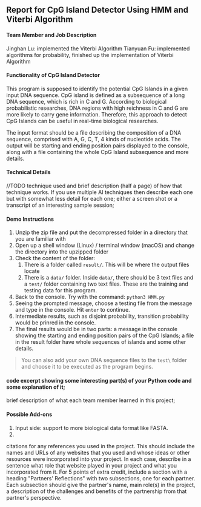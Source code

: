 ## Report for CpG Island Detector Using HMM and Viterbi Algorithm

#### Team Member and Job Description
Jinghan Lu: implemented the Viterbi Algorithm
Tianyuan Fu: implemented algorithms for probability, finished up the implementation of Viterbi Algorithm

#### Functionality of CpG Island Detector
This program is supposed to identify the potential CpG Islands in a given input DNA sequence. CpG island is defined as a subsequence of a long DNA sequence, which is rich in C and G. According to biological probabilistic researches, DNA regions with high reichness in C and G are more likely to carry gene information. Therefore, this approach to detect CpG Islands can be useful in real-time biological researches.

The input format should be a file describing the composition of a DNA sequence, comprised with A, G, C, T, 4 kinds of nucleotide acids.
The output will be starting and ending position pairs displayed to the console, along with a file containing the whole CpG Island subsequence and more details.

#### Technical Details
//TODO 
technique used and brief description (half a page) of how that technique works. If you use multiple AI techniques then describe each one but with somewhat less detail for each one;
either a screen shot or a transcript of an interesting sample session;


#### Demo Instructions
1. Unzip the zip file and put the decompressed folder in a directory that you are familiar with
1. Open up a shell window (Linux) / terminal window (macOS) and change the directory into the upzipped folder
1. Check the content of the folder: 
    1. There is a folder called `result/`. This will be where the output files locate
    1. There is a `data/` folder. Inside `data/`, there should be 3 text files and a `test/` folder containing two text files. These are the training and testing data for this program.
1. Back to the console. Try with the command:
`python3 HMM.py`
1. Seeing the prompted message, choose a testing file from the message and type in the console. Hit `enter` to continue.
1. Intermediate results, such as disjoint probability, transition probability would be prinred in the console. 
1. The final results would be in two parts: a message in the console showing the starting and ending position pairs of the CpG Islands; a file in the result folder have whole sequences of islands and some other details.
> You can also add your own DNA sequence files to the `test\` folder and choose it to be executed as the program begins.

#### code excerpt showing some interesting part(s) of your Python code and some explanation of it;
brief description of what each team member learned in this project;

#### Possible Add-ons
1. Input side: support to more biological data format like FASTA.
2. 

citations for any references you used in the project. This should include the names and URLs of any websites that you used and whose ideas or other resources were incorporated into your project. In each case, describe in a sentence what role that website played in your project and what you incorporated from it.
For 5 points of extra credit, include a section with a heading "Partners' Reflections" with two subsections, one for each partner. Each subsection should give the partner's name, main role(s) in the project, a description of the challenges and benefits of the partnership from that partner's perspective.
